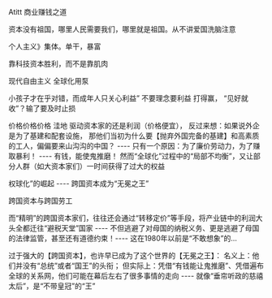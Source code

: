 Atitt 商业赚钱之道

资本没有祖国，哪里人民需要我们，哪里就是祖国。从不讲爱国洗脑注意

个人主义》集体。单干，暴富

靠科技资本胜利，而不是靠肌肉

现代自由主义 全球化用泵

小孩子才在乎对错，而成年人只关心利益” 不要理念要利益
打得赢， “见好就收”？输了要及时止损

价格价格价格 洼地 驱动资本家的还是利润（价格便宜），
反过来想：如果说外企是为了基建和配套设施，
那他们当初为什么要【抛弃外国完备的基建】和高素质的工人，偏偏要来山沟沟的中国？
---- 只有一个原因：为了廉价劳动力，为了赚取暴利！
---- 有钱，能使鬼推磨！
然而“全球化”过程中的“局部不均衡”，又让部分人群（如大资本家们）一时间获得了过大的权益

权球化”的崛起 ---- 跨国资本成为“无冕之王”

跨国资本与跨国劳工  


而“精明”的跨国资本家们，往往还会通过“转移定价”等手段，将产业链中的利润大头全都迁往“避税天堂”国家 ---- 不但逃避了对母国的纳税义务、更是逃避了母国的法律监管，甚至还有道德约束！---- 这在1980年以前是“不敢想象”的…

过于强大的【跨国资本】，也许早已成为了这个世界的【无冕之王】：
名义上：他们并没有“总统”或者“国王”的头衔；
但实际上：凭借“有钱能让鬼推磨”、凭借遍布全球的关系网，他们可能在幕后左右了很多事情的走向 ---- 就像“垂帘听政的慈禧太后”，是“不带皇冠”的“王”

